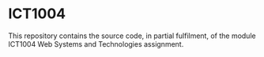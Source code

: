 # ICT1004

This repository contains the source code, in partial fulfilment, of the module ICT1004 Web Systems and Technologies assignment.
